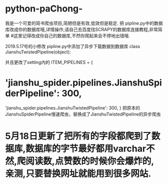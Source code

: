 # python-paChong-
我是一个可爱的简书爬虫项目,简陋但是有效,低效但是稳定.
把
pipline.py中的数据库改成你的数据库哦,详情操作,请自己去百度找SCRAPY的数据库连接教程,非常简单
#这里记得改成你自己的数据库,不然你爬起来会不停地出错哦.

2019.5.17号的小修改
pipline.py中添加了异步下载数据到数据库
class JianshuTwistedPipeline(object):

并且更改了setting内的
ITEM_PIPELINES = {
   # 'jianshu_spider.pipelines.JianshuSpiderPipeline': 300,
   'jianshu_spider.pipelines.JianshuTwistedPipeline': 300,
}
把原本的JianshuSpiderPipeline慢速爬虫，替换成了JianshuTwistedPipeline的异步爬虫

# 5月18日更新了把所有的字段都爬到了数据库,数据库的字节最好都用varchar不然,爬阅读数,点赞数的时候你会爆炸的,亲测,只要替换网址就能用到很多网站.